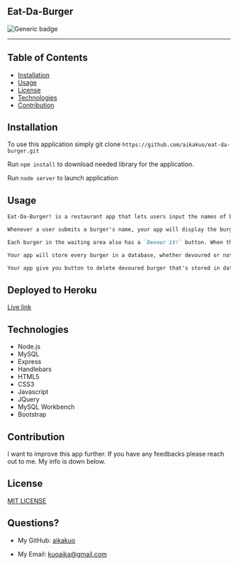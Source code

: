 ## Eat-Da-Burger
  ![Generic badge](https://img.shields.io/badge/license-MIT-green.svg)
  ***
 
## Table of Contents
 
 - [Installation](#installation)
 - [Usage](#usage)
 - [License](#license)
 - [Technologies](#technologies)
 - [Contribution](#contribution)


## Installation
  To use this application simply git clone 
  `https://github.com/aikakuo/eat-da-burger.git`

  Run `npm install` to download needed library for the application. 

  Run `node server` to launch application


## Usage
 ```md
 Eat-Da-Burger! is a restaurant app that lets users input the names of burgers they'd like to eat.

 Whenever a user submits a burger's name, your app will display the burger on the left side of the page -- waiting to be devoured.

 Each burger in the waiting area also has a `Devour it!` button. When the user clicks it, the burger will move to the right side of the page.

 Your app will store every burger in a database, whether devoured or not.

 Your app give you button to delete devoured burger that's stored in database.

```
## Deployed to Heroku
[Live link](https://protected-wildwood-83041.herokuapp.com/burgers/)

## Technologies
- Node.js
- MySQL
- Express
- Handlebars
- HTML5
- CSS3
- Javascript
- JQuery
- MySQL Workbench
- Bootstrap

## Contribution
  I want to improve this app further. 
  If you have any feedbacks please reach out to me. My info is down below.
## License
  [MIT LICENSE](https://github.com/aikakuo/readMeGenerator/blob/main/LICENSE)

## Questions?
* My GitHub: [aikakuo](https://github.com/aikakuo)

* My Email: kuoaika@gmail.com
